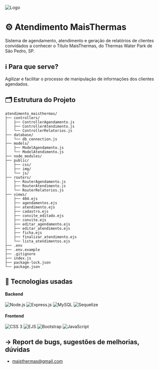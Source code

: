 ![Logo](/img/maisThermas.png)


# ⚙️ Atendimento MaisThermas
Sistema de agendamento, atendimento e geração de relatórios de clientes convidados a conhecer o Título MaisThermas, do Thermas Water Park de São Pedro, SP.

## ℹ️ Para que serve?
Agilizar e facilitar o processo de manipulação de informações dos clientes agendados.
## 🗂️ Estrutura do Projeto
```
atendimento_maisthermas/
├── controllers/
│   ├── ControllerAgendamento.js
│   ├── ControllerAtendimento.js
│   └── ControllerRelatorios.js
├── database/
│   └── db_connection.js
├── models/
│   ├── ModelAgendamento.js
│   └── ModelAtendimento.js
├── node_modules/
├── public/
│   ├── css/
│   ├── img/
│   └── js/
├── routers/
│   ├── RouterAgendamento.js
│   ├── RouterAtendimento.js
│   └── RouterRelatorios.js
├── views/
│   ├── 404.ejs
│   ├── agendamentos.ejs
│   ├── atendimento.ejs
│   ├── cadastro.ejs
│   ├── convite_editado.ejs
│   ├── convite.ejs
│   ├── editar_agendamento.ejs
│   ├── editar_atendimento.ejs
│   ├── ficha.ejs
│   ├── finalizar_atendimento.ejs
│   └── lista_atendimentos.ejs
├── .env
├── .env.example
├── .gitignore
├── index.js
├── package-lock.json
└── package.json
``` 
## 🧩 Tecnologias usadas

#### Backend  
![Node.js](https://img.shields.io/badge/Node.js-339933?style=flat&logo=nodedotjs&logoColor=white)
![Express.js](https://img.shields.io/badge/Express.js-000000?style=flat&logo=express&logoColor=white)
![MySQL](https://img.shields.io/badge/MySQL-4479A1?style=flat&logo=mysql&logoColor=white)
![Sequelize](https://img.shields.io/badge/Sequelize-52B0E7?style=flat&logo=sequelize&logoColor=white)

#### Frontend 
![CSS 3](https://img.shields.io/badge/CSS3-1572B6?style=flat&logo=css3&logoColor=white)
![EJS](https://img.shields.io/badge/EJS-F7DF1E?style=flat&logo=javascript&logoColor=black)
![Bootstrap](https://img.shields.io/badge/Bootstrap-7952B3?style=flat&logo=bootstrap&logoColor=white)
![JavaScript](https://img.shields.io/badge/JavaScript-F7DF1E?style=flat&logo=javascript&logoColor=black)


## → Report de bugs, sugestões de melhorias, dúvidas
- maisthermas@gmail.com

